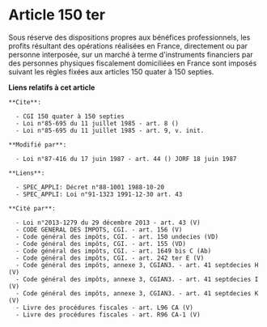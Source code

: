 # Article 150 ter

Sous réserve des dispositions propres aux bénéfices professionnels, les profits résultant des opérations réalisées en France,
directement ou par personne interposée, sur un marché à terme d'instruments financiers par des personnes physiques
fiscalement domiciliées en France sont imposés suivant les règles fixées aux articles 150 quater à 150 septies.

**Liens relatifs à cet article**

	**Cite**:

	  - CGI 150 quater à 150 septies
	  - Loi n°85-695 du 11 juillet 1985 - art. 8 ()
	  - Loi n°85-695 du 11 juillet 1985 - art. 9, v. init.

	**Modifié par**:

	  - Loi n°87-416 du 17 juin 1987 - art. 44 () JORF 18 juin 1987

	**Liens**:

	  - SPEC_APPLI: Décret n°88-1001 1988-10-20
	  - SPEC_APPLI: Loi n°91-1323 1991-12-30 art. 43

	**Cité par**:

	  - Loi n°2013-1279 du 29 décembre 2013 - art. 43 (V)
	  - CODE GENERAL DES IMPOTS, CGI. - art. 156 (V)
	  - Code général des impôts, CGI. - art. 150 undecies (VD)
	  - Code général des impôts, CGI. - art. 155 (VD)
	  - Code général des impôts, CGI. - art. 1649 bis C (Ab)
	  - Code général des impôts, CGI. - art. 242 ter E (V)
	  - Code général des impôts, annexe 3, CGIAN3. - art. 41 septdecies H (V)
	  - Code général des impôts, annexe 3, CGIAN3. - art. 41 septdecies I (V)
	  - Code général des impôts, annexe 3, CGIAN3. - art. 41 septdecies K (V)
	  - Livre des procédures fiscales - art. L96 CA (V)
	  - Livre des procédures fiscales - art. R96 CA-1 (V)
